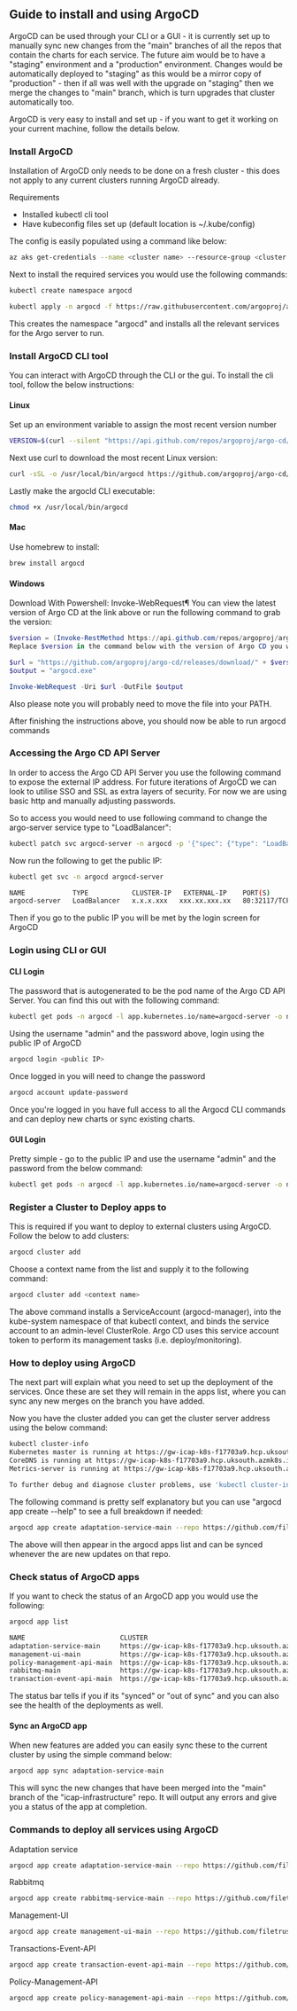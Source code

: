 ## Guide to install and using ArgoCD

ArgoCD can be used through your CLI or a GUI - it is currently set up to manually sync new changes from the "main" branches of all the repos that contain the charts for each service. 
The future aim would be to have a "staging" environment and a "production" environment. Changes would be automatically deployed to "staging" as this would be a mirror copy of "production" - then if all was well with the upgrade on "staging" then we merge the changes to "main" branch, which is turn upgrades that cluster automatically too.

ArgoCD is very easy to install and set up - if you want to get it working on your current machine, follow the details below. 

### Install ArgoCD

Installation of ArgoCD only needs to be done on a fresh cluster - this does not apply to any current clusters running ArgoCD already.

Requirements

- Installed kubectl cli tool
- Have kubeconfig files set up (default location is ~/.kube/config)

The config is easily populated using a command like below:

```bash
az aks get-credentials --name <cluster name> --resource-group <cluster resource group>
```

Next to install the required services you would use the following commands:

```bash
kubectl create namespace argocd

kubectl apply -n argocd -f https://raw.githubusercontent.com/argoproj/argo-cd/stable/manifests/install.yaml
```

This creates the namespace "argocd" and installs all the relevant services for the Argo server to run.

### Install ArgoCD CLI tool

You can interact with ArgoCD through the CLI or the gui. To install the cli tool, follow the below instructions:

#### Linux

Set up an environment variable to assign the most recent version number

```bash
VERSION=$(curl --silent "https://api.github.com/repos/argoproj/argo-cd/releases/latest" | grep '"tag_name"' | sed -E 's/.*"([^"]+)".*/\1/')
```

Next use curl to download the most recent Linux version:

```bash
curl -sSL -o /usr/local/bin/argocd https://github.com/argoproj/argo-cd/releases/download/$VERSION/argocd-linux-amd64
```

Lastly make the argocld CLI executable:

```bash
chmod +x /usr/local/bin/argocd
```
#### Mac

Use homebrew to install:

```bash
brew install argocd
```

#### Windows

Download With Powershell: Invoke-WebRequest¶
You can view the latest version of Argo CD at the link above or run the following command to grab the version:

```powershell
$version = (Invoke-RestMethod https://api.github.com/repos/argoproj/argo-cd/releases/latest).tag_name
Replace $version in the command below with the version of Argo CD you would like to download:
```

```powershell
$url = "https://github.com/argoproj/argo-cd/releases/download/" + $version + "/argocd-windows-amd64.exe"
$output = "argocd.exe"

Invoke-WebRequest -Uri $url -OutFile $output
```
Also please note you will probably need to move the file into your PATH.

After finishing the instructions above, you should now be able to run argocd commands

### Accessing the Argo CD API Server

In order to access the Argo CD API Server you use the following command to expose the external IP address. For future iterations of ArgoCD we can look to utilise SSO and SSL as extra layers of security. For now we are using basic http and manually adjusting passwords.

So to access you would need to use following command to change the argo-server service type to "LoadBalancer":

```bash
kubectl patch svc argocd-server -n argocd -p '{"spec": {"type": "LoadBalancer"}}'
```

Now run the following to get the public IP:

```bash
kubectl get svc -n argocd argocd-server

NAME            TYPE           CLUSTER-IP   EXTERNAL-IP    PORT(S)                      AGE
argocd-server   LoadBalancer   x.x.x.xxx   xxx.xx.xxx.xx   80:32117/TCP,443:30284/TCP   4d1h
```

Then if you go to the public IP you will be met by the login screen for ArgoCD

### Login using CLI or GUI

#### CLI Login

The password that is autogenerated to be the pod name of the Argo CD API Server. You can find this out with the following command:

```bash
kubectl get pods -n argocd -l app.kubernetes.io/name=argocd-server -o name | cut -d'/' -f 2
```

Using the username "admin" and the password above, login using the public IP of ArgoCD

```bash
argocd login <public IP>
```

Once logged in you will need to change the password

```bash
argocd account update-password
```

Once you're logged in you have full access to all the Argocd CLI commands and can deploy new charts or sync existing charts.

#### GUI Login

Pretty simple - go to the public IP and use the username "admin" and the password from the below command:

```bash
kubectl get pods -n argocd -l app.kubernetes.io/name=argocd-server -o name | cut -d'/' -f 2
```

### Register a Cluster to Deploy apps to

This is required if you want to deploy to external clusters using ArgoCD. Follow the below to add clusters:

```bash
argocd cluster add
```

Choose a context name from the list and supply it to the following command:

```bash
argocd cluster add <context name>
```

The above command installs a ServiceAccount (argocd-manager), into the kube-system namespace of that kubectl context, and binds the service account to an admin-level ClusterRole. Argo CD uses this service account token to perform its management tasks (i.e. deploy/monitoring).

### How to deploy using ArgoCD

The next part will explain what you need to set up the deployment of the services. Once these are set they will remain in the apps list, where you can sync any new merges on the branch you have added.

Now you have the cluster added you can get the cluster server address using the below command:

```bash
kubectl cluster-info
Kubernetes master is running at https://gw-icap-k8s-f17703a9.hcp.uksouth.azmk8s.io:443
CoreDNS is running at https://gw-icap-k8s-f17703a9.hcp.uksouth.azmk8s.io:443/api/v1/namespaces/kube-system/services/kube-dns:dns/proxy
Metrics-server is running at https://gw-icap-k8s-f17703a9.hcp.uksouth.azmk8s.io:443/api/v1/namespaces/kube-system/services/https:metrics-server:/proxy

To further debug and diagnose cluster problems, use 'kubectl cluster-info dump'.
```

The following command is pretty self explanatory but you can use "argocd app create --help" to see a full breakdown if needed:

```bash
argocd app create adaptation-service-main --repo https://github.com/filetrust/icap-infrastructure --path adaptation --dest-server https://gw-icap-k8s-f17703a9.hcp.uksouth.azmk8s.io:443 --dest-namespace icap-adaptation --revision main
```

The above will then appear in the argocd apps list and can be synced whenever the are new updates on that repo.

### Check status of ArgoCD apps

If you want to check the status of an ArgoCD app you would use the following:
```bash
argocd app list 

NAME                        CLUSTER                                                 NAMESPACE              PROJECT  STATUS     HEALTH    SYNCPOLICY  CONDITIONS  REPO                                              PATH                   TARGET
adaptation-service-main     https://gw-icap-k8s-f17703a9.hcp.uksouth.azmk8s.io:443  icap-adaptation        default  Synced     Healthy   <none>      <none>      https://github.com/filetrust/icap-infrastructure  adaptation             main
management-ui-main          https://gw-icap-k8s-f17703a9.hcp.uksouth.azmk8s.io:443  management-ui          default  Synced     Healthy   <none>      <none>      https://github.com/filetrust/icap-infrastructure  management-ui          main
policy-management-api-main  https://gw-icap-k8s-f17703a9.hcp.uksouth.azmk8s.io:443  icap-adaptation        default  Synced     Degraded  <none>      <none>      https://github.com/filetrust/icap-infrastructure  policy-management-api  main
rabbitmq-main               https://gw-icap-k8s-f17703a9.hcp.uksouth.azmk8s.io:443  icap-adaptation        default  Synced     Healthy   <none>      <none>      https://github.com/filetrust/icap-infrastructure  rabbitmq               main
transaction-event-api-main  https://gw-icap-k8s-f17703a9.hcp.uksouth.azmk8s.io:443  transaction-event-api  default  OutOfSync  Healthy   <none>      <none>      https://github.com/filetrust/icap-infrastructure  transactioneventapi    main
```

The status bar tells if you if its "synced" or "out of sync" and you can also see the health of the deployments as well.

#### Sync an ArgoCD app

When new features are added you can easily sync these to the current cluster by using the simple command below:

```bash
argocd app sync adaptation-service-main
```

This will sync the new changes that have been merged into the "main" branch of the "icap-infrastructure" repo. It will output any errors and give you a status of the app at completion.

### Commands to deploy all services using ArgoCD

Adaptation service
```bash
argocd app create adaptation-service-main --repo https://github.com/filetrust/icap-infrastructure --path adaptation --dest-server https://gw-icap-k8s-f17703a9.hcp.uksouth.azmk8s.io:443 --dest-namespace icap-adaptation --revision main
```

Rabbitmq
```bash
argocd app create rabbitmq-service-main --repo https://github.com/filetrust/icap-infrastructure --path rabbitmq --dest-server https://gw-icap-k8s-f17703a9.hcp.uksouth.azmk8s.io:443 --dest-namespace icap-adaptation --revision main
```

Management-UI
```bash
argocd app create management-ui-main --repo https://github.com/filetrust/icap-infrastructure --path management-ui --dest-server https://gw-icap-k8s-f17703a9.hcp.uksouth.azmk8s.io:443 --dest-namespace management-ui --revision main
```

Transactions-Event-API
```bash
argocd app create transaction-event-api-main --repo https://github.com/filetrust/icap-infrastructure --path transaction-event-api --dest-server https://gw-icap-k8s-f17703a9.hcp.uksouth.azmk8s.io:443 --dest-namespace transaction-event-api --revision main
```

Policy-Management-API
```bash
argocd app create policy-management-api-main --repo https://github.com/filetrust/icap-infrastructure --path policy-management-api --dest-server https://gw-icap-k8s-f17703a9.hcp.uksouth.azmk8s.io:443 --dest-namespace policy-management-api --revision main
```

